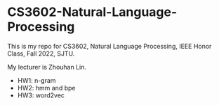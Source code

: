 # CS3602-Natural-Language-Processing

This is my repo for CS3602, Natural Language Processing, IEEE Honor Class, Fall 2022, SJTU.

My lecturer is Zhouhan Lin.
- HW1: n-gram
- HW2: hmm and bpe
- HW3: word2vec
